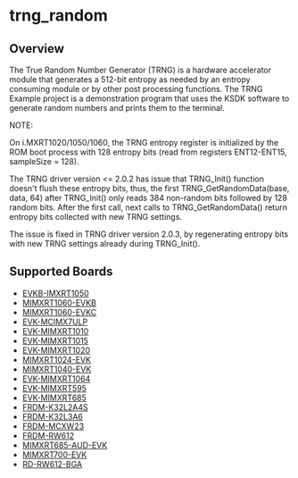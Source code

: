 # trng_random

## Overview
The True Random Number Generator (TRNG) is a hardware accelerator module that generates a 512-bit
entropy as needed by an entropy consuming module or by other post processing functions. The TRNG
Example project is a demonstration program that uses the KSDK software to generate random numbers
and prints them to the terminal.

NOTE:

On i.MXRT1020/1050/1060, the TRNG entropy register is initialized by the ROM boot process
with 128 entropy bits (read from registers ENT12-ENT15, sampleSize = 128).
 
The TRNG driver version <= 2.0.2 has issue that TRNG_Init() function doesn't flush
these entropy bits, thus, the first TRNG_GetRandomData(base, data, 64) after TRNG_Init()
only reads 384 non-random bits followed by 128 random bits. After the first call, next calls
to TRNG_GetRandomData() return entropy bits collected with new TRNG settings.

The issue is fixed in TRNG driver version 2.0.3, by regenerating entropy bits with new
TRNG settings already during TRNG_Init().

## Supported Boards
- [EVKB-IMXRT1050](../../../_boards/evkbimxrt1050/driver_examples/trng/random/example_board_readme.md)
- [MIMXRT1060-EVKB](../../../_boards/evkbmimxrt1060/driver_examples/trng/random/example_board_readme.md)
- [MIMXRT1060-EVKC](../../../_boards/evkcmimxrt1060/driver_examples/trng/random/example_board_readme.md)
- [EVK-MCIMX7ULP](../../../_boards/evkmcimx7ulp/driver_examples/trng/random/example_board_readme.md)
- [EVK-MIMXRT1010](../../../_boards/evkmimxrt1010/driver_examples/trng/random/example_board_readme.md)
- [EVK-MIMXRT1015](../../../_boards/evkmimxrt1015/driver_examples/trng/random/example_board_readme.md)
- [EVK-MIMXRT1020](../../../_boards/evkmimxrt1020/driver_examples/trng/random/example_board_readme.md)
- [MIMXRT1024-EVK](../../../_boards/evkmimxrt1024/driver_examples/trng/random/example_board_readme.md)
- [MIMXRT1040-EVK](../../../_boards/evkmimxrt1040/driver_examples/trng/random/example_board_readme.md)
- [EVK-MIMXRT1064](../../../_boards/evkmimxrt1064/driver_examples/trng/random/example_board_readme.md)
- [EVK-MIMXRT595](../../../_boards/evkmimxrt595/driver_examples/trng/random/example_board_readme.md)
- [EVK-MIMXRT685](../../../_boards/evkmimxrt685/driver_examples/trng/random/example_board_readme.md)
- [FRDM-K32L2A4S](../../../_boards/frdmk32l2a4s/driver_examples/trng/random/example_board_readme.md)
- [FRDM-K32L3A6](../../../_boards/frdmk32l3a6/driver_examples/trng/random/example_board_readme.md)
- [FRDM-MCXW23](../../../_boards/frdmmcxw23/driver_examples/trng/random/example_board_readme.md)
- [FRDM-RW612](../../../_boards/frdmrw612/driver_examples/trng/random/example_board_readme.md)
- [MIMXRT685-AUD-EVK](../../../_boards/mimxrt685audevk/driver_examples/trng/random/example_board_readme.md)
- [MIMXRT700-EVK](../../../_boards/mimxrt700evk/driver_examples/trng/random/example_board_readme.md)
- [RD-RW612-BGA](../../../_boards/rdrw612bga/driver_examples/trng/random/example_board_readme.md)
